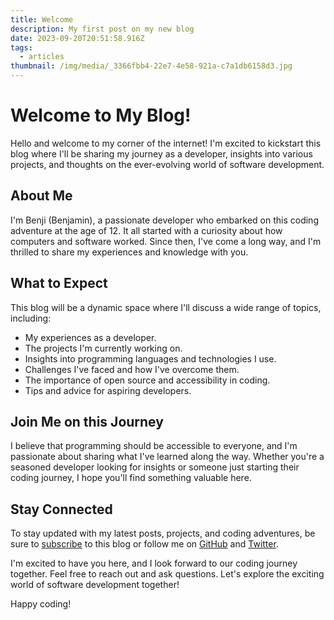 ```yaml
---
title: Welcome
description: My first post on my new blog
date: 2023-09-20T20:51:58.916Z
tags:
  - articles
thumbnail: /img/media/_3366fbb4-22e7-4e58-921a-c7a1db6158d3.jpg
---
```

# Welcome to My Blog!

Hello and welcome to my corner of the internet! I'm excited to kickstart this blog where I'll be sharing my journey as a developer, insights into various projects, and thoughts on the ever-evolving world of software development.

## About Me

I'm Benji (Benjamin), a passionate developer who embarked on this coding adventure at the age of 12. It all started with a curiosity about how computers and software worked. Since then, I've come a long way, and I'm thrilled to share my experiences and knowledge with you.

## What to Expect

This blog will be a dynamic space where I'll discuss a wide range of topics, including:

- My experiences as a developer.
- The projects I'm currently working on.
- Insights into programming languages and technologies I use.
- Challenges I've faced and how I've overcome them.
- The importance of open source and accessibility in coding.
- Tips and advice for aspiring developers.

## Join Me on this Journey

I believe that programming should be accessible to everyone, and I'm passionate about sharing what I've learned along the way. Whether you're a seasoned developer looking for insights or someone just starting their coding journey, I hope you'll find something valuable here.

## Stay Connected

To stay updated with my latest posts, projects, and coding adventures, be sure to [subscribe](insert-subscribe-link) to this blog or follow me on [GitHub](https://github.com/Benji377) and [Twitter](https://twitter.com/benben377). 

I'm excited to have you here, and I look forward to our coding journey together. Feel free to reach out and ask questions. Let's explore the exciting world of software development together!

Happy coding!
